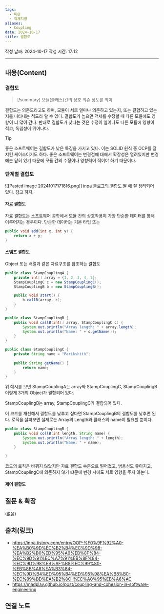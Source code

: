 ```yaml
---
tags:
  - 미완
  - 객체지향
aliases:
  - Coupling
date: 2024-10-17
title: 결합도
---
```

작성 날짜: 2024-10-17
작성 시간: 17:12


----
## 내용(Content)

### 결합도

>[!summary]
> 모듈(클래스)간의 상호 의존 정도를 의미

결합도는 의존도라고도 하며, 모듈이 서로 얼마나 의존하고 있는지, 또는 결합하고 있는지를 나타내는 척도라 할 수 있다. 결합도가 높으면 객체를 수정할 때 다른 모듈에도 영향이 더 많이 간다. 반대로 결합도가 낮다는 것은 수정이 일어나도 다른 모듈에 영향이 적고, 독립성이 뛰어나다.

>[!tip]
>좋은 소프트웨어는 결합도가 낮은 특징을 가지고 있다. 이는 SOLID 원칙 중 OCP를 잘 지킨 케이스이기도 하다. 좋은 소프트웨어는 변경점에 대해서 확장성은 열려있지만 변경에는 닫혀 있기 때문에 모듈 간의 수정이나 영향력이 적어야 하기 때문이다.

### 단계별 결합도

![[Pasted image 20241017171816.png]]
[inpa 블로그의 결합도 짤](https://inpa.tistory.com/entry/OOP-%F0%9F%92%A0-%EA%B0%9D%EC%B2%B4%EC%9D%98-%EA%B2%B0%ED%95%A9%EB%8F%84-%EC%9D%91%EC%A7%91%EB%8F%84-%EC%9D%98%EB%AF%B8%EC%99%80-%EB%8B%A8%EA%B3%84-%EC%9D%B4%ED%95%B4%ED%95%98%EA%B8%B0-%EC%89%BD%EA%B2%8C-%EC%A0%95%EB%A6%AC#%EC%9E%90%EB%A3%8C_%EA%B2%B0%ED%95%A9%EB%8F%84_data_coupling) 에 잘 정리되어 있다. 참고 하자.

#### 자료 결합도

자료 결합도는 소프트웨어 공학에서 모듈 간의 상호작용이 가장 단순한 데이터를 통해 이루어지는 경우이다. 단순한 데이터는 기본 타입 또는 

```java
public void add(int x, int y) {
	return x + y;
}
```

#### 스탬프 결합도

Object 또는 배열과 같은 자료구조를 참조하는 결합도

```java
public class StampCouplingA {
    private int[] array = {1, 2, 3, 4, 5};
    StampCouplingC c = new StampCouplingC();
    StampCouplingB b = new StampCouplingB();

    public void start() {
        b.callB(array, c);
    }
}

public class StampCouplingB {
    public void callB(int[] array, StampCouplingC c) {
        System.out.println("Array length: " + array.length);
        System.out.println("Name: " + c.getName());
    }
}

public class StampCouplingC {
    private String name = "Parikshith";
    
    public String getName() {
        return name;
    }
}
```

위 예시를 보면 StampCouplingA는 array와 StampCouplingC, StampCouplingB 이렇게 3개의 Object가 결합되어 있다.

StampCouplingB는 array, StampCouplingC가 결합되어 있다.

이 코드를 개선해서 결합도를 낮추고 싶다면 StampCouplingB의 결합도를 낮추면 된다. 로직을 살펴보면 실제로는 Array의 Length와 클래스의 name이 필요할 뿐이다.

```java
public class StampCouplingB {
	public void collB(int length, String name) {
		System.out.println("Array length: " + length);
		System.out.println("Name: " + name);
	}

}
```

코드의 로직은 바뀌지 않았지만 자료 결합도 수준으로 떨어졌고, 범용성도 좋아지고, StampCouplingC에 의존하지 않기 떄문에 변경 시에도 서로 영향을 주지 않는다.

#### 제어 결합도



## 질문 & 확장

(없음)

## 출처(링크)

- https://inpa.tistory.com/entry/OOP-%F0%9F%92%A0-%EA%B0%9D%EC%B2%B4%EC%9D%98-%EA%B2%B0%ED%95%A9%EB%8F%84-%EC%9D%91%EC%A7%91%EB%8F%84-%EC%9D%98%EB%AF%B8%EC%99%80-%EB%8B%A8%EA%B3%84-%EC%9D%B4%ED%95%B4%ED%95%98%EA%B8%B0-%EC%89%BD%EA%B2%8C-%EC%A0%95%EB%A6%AC
- https://madplay.github.io/post/coupling-and-cohesion-in-software-engineering

## 연결 노트










